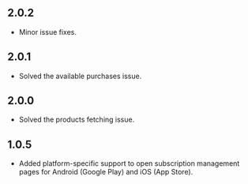 ## 2.0.2

* Minor issue fixes.

## 2.0.1

* Solved the available purchases issue.

## 2.0.0

* Solved the products fetching issue.

## 1.0.5

* Added platform-specific support to open subscription management pages for Android (Google Play) and iOS (App Store).
